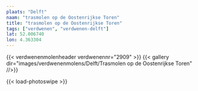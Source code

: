 ```yaml
---
plaats: "Delft"
naam: "trasmolen op de Oostenrijkse Toren"
title: "trasmolen op de Oostenrijkse Toren"
tags: ["verdwenen", "verdwenen-delft"]
lat: 52.006740
lon: 4.363304
---
```

{{< verdwenenmolenheader verdwenennr="2909" >}}
{{< gallery dir="images/verdwenenmolens/Delft/Trasmolen op de Oostenrijkse Toren" //>}}

{{< load-photoswipe >}}